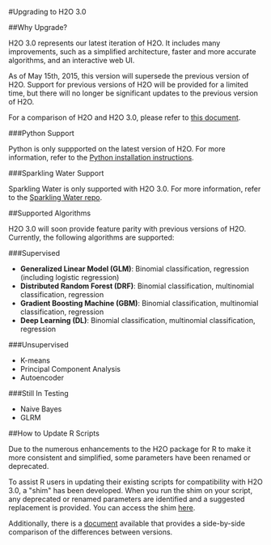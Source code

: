 #Upgrading to H2O 3.0

##Why Upgrade? 

H2O 3.0 represents our latest iteration of H2O. It includes many improvements, such as a simplified architecture, faster and more accurate algorithms, and an interactive web UI. 

As of May 15th, 2015, this version will supersede the previous version of H2O. Support for previous versions of H2O will be provided for a limited time, but there will no longer be significant updates to the previous version of H2O. 

For a comparison of H2O and H2O 3.0, please refer to <a href="https://github.com/h2oai/h2o-dev/blob/jessica-dev-docs/h2o-docs/src/product/upgrade/H2OvsH2O-Dev.md" target="_blank">this document</a>. 

###Python Support

Python is only suppported on the latest version of H2O. For more information, refer to the <a href="https://github.com/h2oai/h2o-dev/blob/master/h2o-py/README.rst" target="_blank">Python installation instructions</a>.

###Sparkling Water Support

Sparkling Water is only supported with H2O 3.0. For more information, refer to the <a href="https://github.com/h2oai/sparkling-water/blob/master/README.md" target="_blank">Sparkling Water repo</a>.

##Supported Algorithms

H2O 3.0 will soon provide feature parity with previous versions of H2O. Currently, the following algorithms are supported: 

###Supervised 

- **Generalized Linear Model (GLM)**: Binomial classification, regression (including logistic regression)
- **Distributed Random Forest (DRF)**: Binomial classification, multinomial classification, regression
- **Gradient Boosting Machine (GBM)**: Binomial classification, multinomial classification, regression
- **Deep Learning (DL)**: Binomial classification, multinomial classification, regression

###Unsupervised

- K-means
- Principal Component Analysis
- Autoencoder 


###Still In Testing

- Naive Bayes
- GLRM 

##How to Update R Scripts

Due to the numerous enhancements to the H2O package for R to make it more consistent and simplified, some parameters have been renamed or deprecated. 

To assist R users in updating their existing scripts for compatibility with H2O 3.0, a "shim" has been developed. When you run the shim on your script, any deprecated or renamed parameters are identified and a suggested replacement is provided. You can access the shim <a href="https://github.com/h2oai/h2o-dev/blob/9795c401b7be339be56b1b366ffe816133cccb9d/h2o-r/h2o-package/R/shim.R" target="_blank">here</a>.

Additionally, there is a <a href="https://github.com/h2oai/h2o-dev/blob/master/h2o-docs/src/product/upgrade/H2ODevPortingRScripts.md" target="_blank">document</a> available that provides a side-by-side comparison of the differences between versions. 


